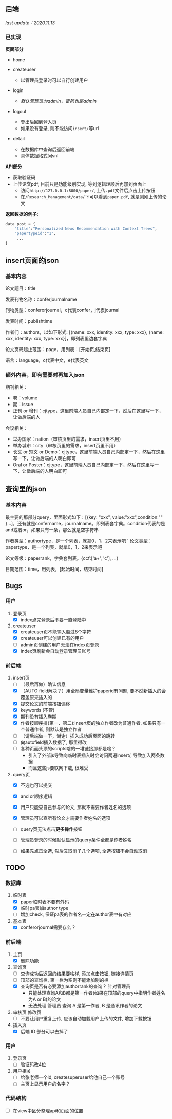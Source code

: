 ## 后端

*last update：2020.11.13*

### 已实现

**页面部分**

- home

- createuser
  - 以管理员登录时可以自行创建用户

- login
  - *默认管理员为admin，密码也是admin*

- logout
  - 登出后回到登入页
  - 如果没有登录, 则不能访问`insert/`等url

- detail
  - 在数据库中查询后返回前端
  - 具体数据格式问snl

**API部分**

- 获取验证码
- 上传论文pdf, 目前只是功能级别实现, 等到逻辑理顺后再加到页面上
  - 访问`http://127.0.0.1:8000/paper/`, 上传`.pdf`文件后点击上传按钮
  - 在`/Research_Management/data/`下可以看到`paper.pdf`, 就是刚刚上传的论文


**返回数据的例子:**
```python
data_post = {
    "title":"Personalized News Recommendation with Context Trees",
    "papertypeid":"1",
     ...
}
```

## insert页面的json

### 基本内容

论文题目：title

发表刊物名称：conferjournalname

刊物类型：conferorjournal，c代表confer，j代表journal

发表时间：publishtime

作者们：authors，以如下形式: [{name: xxx, identity: xxx, type: xxx}, {name: xxx, identity: xxx, type: xxx}]，即列表里边套字典

论文页码起止范围：page，用列表：[开始页,结束页]

语言：language，c代表中文，e代表英文

### 额外内容，即有需要时再加入json

期刊相关：
- 卷：volume
- 期：issue
- 正刊 or 增刊：cjtype，这里前端人员自己内部定一下，然后在这里写一下，让做后端的人

会议相关：
- 举办国家：nation（审核页里的需求，insert页里不用）
- 举办城市：city（审核页里的需求，insert页里不用）
- 长文 or 短文 or Demo：cjtype，这里前端人员自己内部定一下，然后在这里写一下，让做后端的人明白即可
- Oral or Poster：cjtype，这里前端人员自己内部定一下，然后在这里写一下，让做后端的人明白即可


## 查询里的json

### 基本内容

最主要的那部分query，里面形式如下：[{key: "xxx", value:"xxx",condition:"" }...]，还有就是confername，journalname。即列表套字典。condition代表的是and或者or，如果只有一条，那么就是空字符串

作者类型：authortype，是一个列表，就拿0，1，2来表示吧
`
论文类型：papertype，是一个列表，就拿0，1，2来表示吧

论文等级：paperrank，字典套列表。{ccf:['a+', 'c'], ...}

日期范围：time，用列表，[起始时间，结束时间]


## Bugs

### 用户 
1. 登录页
   - [x] index点完登录后不要一直登陆中
2. createuser
   - [x] createuser页不能输入超过8个字符
   - [x] createuser可以创建已有的用户
   - [ ] admin页创建的用户无法在index页登录
   - [x] index页刷新会自动登录管理员账号

### 前后端
1. insert页
   - [ ] （最后再做）确认信息
   - [x] （AUTO field解决？）用全局变量维护paperid有问题, 要不然新插入的会覆盖原来插入的
   - [x] 提交论文的前端按钮偏移
   - [x] keywords (不管)
   - [x] 期刊没有插入卷期
   - [x] 作者按顺序排(第一、第二):insert页的独立作者改为普通作者, 如果只有一个普通作者, 则默认是独立作者
   - [ ] （请后端做一下，谢谢）插入成功后页面的跳转
   - [ ] 向autofield插入数据了, 那里得改
   - [ ] 各种页面头顶的scripts啥的一堆链接那都是啥？
      - 引入了外部js导致向临时表插入时会访问两遍insert/, 导致加入两条数据
      - 而且这些js要联网下载, 很难受

2. query页
   - [x] 不选也可以提交
   - [x] and or顺序逻辑
   - [x] 用户只能查自己参与的论文, 那就不需要作者姓名的选项
   - [x] 管理员可以查所有论文才需要作者姓名的选项
   - [ ] query页无法点击**更多操作**按钮     
   - [ ] 管理员登录的时候默认显示的query条件全都是作者姓名
   - [ ] 如果先点击全选, 然后又取消了几个选项, 全选按钮不会自动取消


## TODO
### 数据库
1. 临时表
   - [x] paper临时表不要有外码
   - [x] 临时pa表加author type
   - [ ] 增加check, 保证pa表的作者名一定在author表中有对应

2. 基本表
   - [x] conferorjournal需要存么？

### 前后端
1. 主页
   - [x] 删除功能

2. 查询页
   - [ ] 查询成功后返回的结果要啥样, 添加点击按钮, 链接详情页
   - [ ] 顶部的查询栏, 第一栏为空则不能添加别的栏
   - [x] 查询页是否有必要添加authorrank的查询？ 针对管理员
     - 只能处理查询A和B都是第一作者(如果在顶部的query中指明作者姓名为A or B)的论文
     - 无法处理 管理员 查询 A 是第一作者, B 是通讯作者的论文

3. 审核页 修改页
   - [ ] 不要让用户重复上传, 应该自动加载用户上传的文件, 增加下载按钮

3. 插入页 
   - [x] 后端 ID 部分可以去掉了

### 用户
1. 登录页
   - [ ] 验证码改4位
2. 用户相关
   - [ ] 给张老师一个id, createsuperuser给他自己一个账号
   - [ ] 主页上显示用户的名字？

### 代码结构
- [ ] 在view中区分整理api和页面的位置